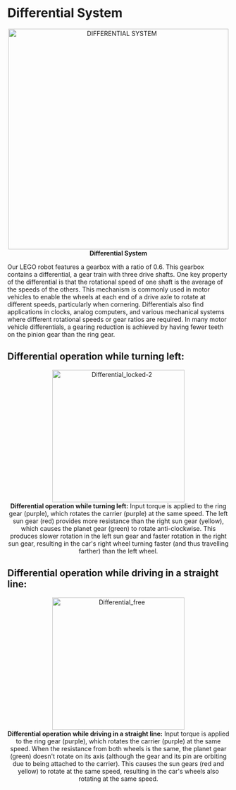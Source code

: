 Differential System
====

<p align="center">
  <img src="https://github.com/DexterTaha/WRO-2024-FUTURE-ENGINEERS/assets/130682580/ebb1611f-de3b-4c46-b5f8-f6f4e5e0e631" alt="DIFFERENTIAL SYSTEM" width="500">
  <br>
  <strong>Differential System</strong>
</p>


Our LEGO robot features a gearbox with a ratio of 0.6. This gearbox contains a differential, a gear train with three drive shafts.
One key property of the differential is that the rotational speed of one shaft is the average of the speeds of the others. 
This mechanism is commonly used in motor vehicles to enable the wheels at each end of a drive axle to rotate at different speeds, particularly when cornering. 
Differentials also find applications in clocks, analog computers, and various mechanical systems where different rotational speeds or gear ratios are required. 
In many motor vehicle differentials, a gearing reduction is achieved by having fewer teeth on the pinion gear than the ring gear.





## Differential operation while turning left:

<p align="center">
  <img src="https://github.com/DexterTaha/WRO-2024-FUTURE-ENGINEERS/assets/130682580/516c929b-7563-4853-9235-23c847a6f946" alt="Differential_locked-2" width="300">
  <br>
  <strong>Differential operation while turning left:</strong>
  Input torque is applied to the ring gear (purple), which rotates the carrier (purple) at the same speed. The left sun gear (red) provides more resistance than the right sun gear (yellow), which causes the planet gear (green) to rotate anti-clockwise.
This produces slower rotation in the left sun gear and faster rotation in the right sun gear, resulting in the car's right wheel turning faster (and thus travelling farther) than the left wheel.
</p>


## Differential operation while driving in a straight line:

<p align="center">
  <img src="https://github.com/DexterTaha/WRO-2024-FUTURE-ENGINEERS/assets/130682580/b6141bb6-29a7-4e39-94ff-8b7e94e22bf6" alt="Differential_free" width="300">
  <br>
  <strong>Differential operation while driving in a straight line:</strong>
  Input torque is applied to the ring gear (purple), which rotates the carrier (purple) at the same speed. 
  When the resistance from both wheels is the same, the planet gear (green) doesn't rotate on its axis (although the gear and its pin are orbiting due to being attached to the carrier). 
  This causes the sun gears (red and yellow) to rotate at the same speed, resulting in the car's wheels also rotating at the same speed.
</p>
